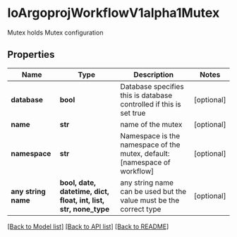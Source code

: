 # IoArgoprojWorkflowV1alpha1Mutex

Mutex holds Mutex configuration

## Properties
Name | Type | Description | Notes
------------ | ------------- | ------------- | -------------
**database** | **bool** | Database specifies this is database controlled if this is set true | [optional] 
**name** | **str** | name of the mutex | [optional] 
**namespace** | **str** | Namespace is the namespace of the mutex, default: [namespace of workflow] | [optional] 
**any string name** | **bool, date, datetime, dict, float, int, list, str, none_type** | any string name can be used but the value must be the correct type | [optional]

[[Back to Model list]](../README.md#documentation-for-models) [[Back to API list]](../README.md#documentation-for-api-endpoints) [[Back to README]](../README.md)


